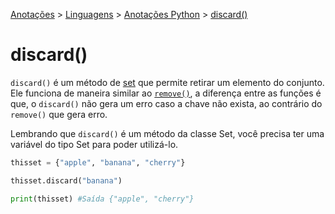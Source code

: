 <link rel="stylesheet" type="text/css" href="../../CSS/dark-theme.css">

[Anotações](../../) > [Linguagens](../Index.md) > [Anotações Python](./Index.md) > [discard()](./SetDiscard.md)

# discard()

`discard()` é um método de [set](./Set.md) que permite retirar um elemento do conjunto. Ele funciona de maneira similar ao [`remove()`](./SetRemove.md), a diferença entre as funções é que, o `discard()` não gera um erro caso a chave não exista, ao contrário do `remove()` que gera erro. 

Lembrando que `discard()` é um método da classe Set, você precisa ter uma variável do tipo Set para poder utilizá-lo.

```python
thisset = {"apple", "banana", "cherry"}

thisset.discard("banana")

print(thisset) #Saída {"apple", "cherry"}
```